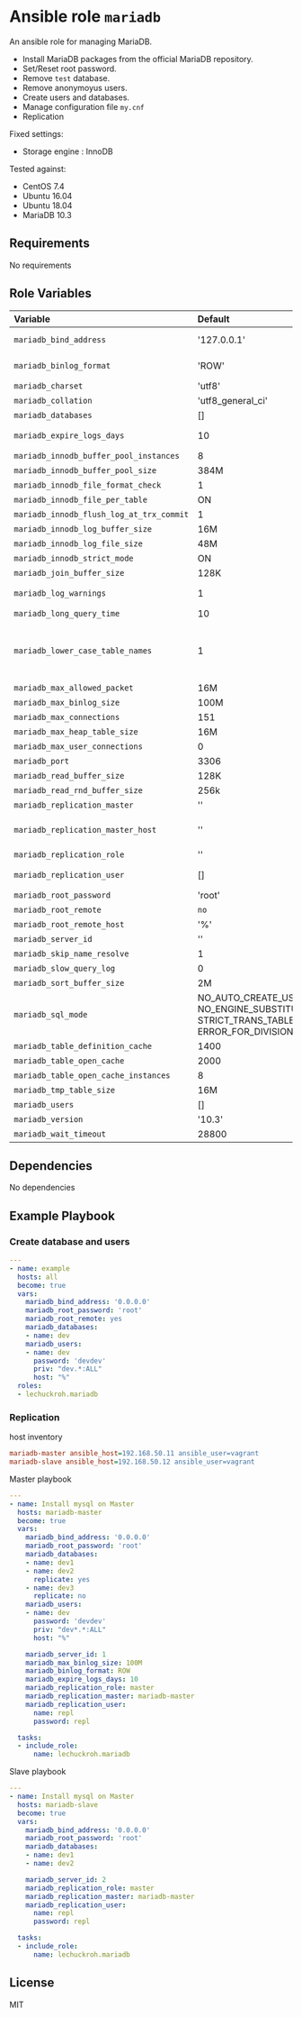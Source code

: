 # Ansible role `mariadb`

An ansible role for managing MariaDB.

* Install MariaDB packages from the official MariaDB repository.
* Set/Reset root password.
* Remove `test` database.
* Remove anonymoyus users.
* Create users and databases.
* Manage configuration file `my.cnf`
* Replication

Fixed settings:
* Storage engine : InnoDB

Tested against:
* CentOS 7.4
* Ubuntu 16.04
* Ubuntu 18.04
* MariaDB 10.3

## Requirements

No requirements

## Role Variables

| Variable                                 | Default           | Comments                                                                                                    |
|:-----------------------------------------|:------------------|:------------------------------------------------------------------------------------------------------------|
| `mariadb_bind_address`                   | '127.0.0.1'       | IP address of the network interface to listen on. '0.0.0.0' for all interfaces. |
| `mariadb_binlog_format`                  | 'ROW'             | binary logging format (`STATEMENT`, `ROW`, `MIXED`) |
| `mariadb_charset`                        | 'utf8'            | |
| `mariadb_collation`                      | 'utf8_general_ci' | |
| `mariadb_databases`                      | []                | databases to add. See [mysql_db](http://docs.ansible.com/ansible/devel/modules/mysql_db_module.html#parameters) |
| `mariadb_expire_logs_days`               | 10                | the number of days before automatic removal of binary log files. |
| `mariadb_innodb_buffer_pool_instances`   | 8                 | |
| `mariadb_innodb_buffer_pool_size`        | 384M              | |
| `mariadb_innodb_file_format_check`       | 1                 | |
| `mariadb_innodb_file_per_table`          | ON                | |
| `mariadb_innodb_flush_log_at_trx_commit` | 1                 | |
| `mariadb_innodb_log_buffer_size`         | 16M               | |
| `mariadb_innodb_log_file_size`           | 48M               | |
| `mariadb_innodb_strict_mode`             | ON                | |
| `mariadb_join_buffer_size`               | 128K              | |
| `mariadb_log_warnings`                   | 1                 | 0: no warning logs. 1: critical warnings logged. >= 2: see manual. |
| `mariadb_long_query_time`                | 10                | |
| `mariadb_lower_case_table_names`         | 1                 | 0: case-sensitive(Linux), 1: stored in lowercase, case-insensitive(Windows), 2: stored as declared, compared in lowercase(OSX) |
| `mariadb_max_allowed_packet`             | 16M               | |
| `mariadb_max_binlog_size`                | 100M              | max binary log size (4096 byte ~ 1GB) |
| `mariadb_max_connections`                | 151               | |
| `mariadb_max_heap_table_size`            | 16M               | |
| `mariadb_max_user_connections`           | 0                 | |
| `mariadb_port`                           | 3306              | port number |
| `mariadb_read_buffer_size`               | 128K              | |
| `mariadb_read_rnd_buffer_size`           | 256k              | |
| `mariadb_replication_master`             | ''                | replication master |
| `mariadb_replication_master_host`        | ''                | replication master host (default: `hostvars[mariadb_replication_master]['ansible_host']`) |
| `mariadb_replication_role`               | ''                | replication role (`master`, `slave`) |
| `mariadb_replication_user`               | []                | replication user (`name`, `password` required) |
| `mariadb_root_password`                  | 'root'            | root password |
| `mariadb_root_remote`                    | `no`              | `yes`: enable remote root login |
| `mariadb_root_remote_host`               | '%'               | remote root login enabled host |
| `mariadb_server_id`                      | ''                | server id (replication) |
| `mariadb_skip_name_resolve`              | 1                 | |
| `mariadb_slow_query_log`                 | 0                 | |
| `mariadb_sort_buffer_size`               | 2M                | |
| `mariadb_sql_mode`                       | NO_AUTO_CREATE_USER, NO_ENGINE_SUBSTITUTION, STRICT_TRANS_TABLES, ERROR_FOR_DIVISION_BY_ZERO | |
| `mariadb_table_definition_cache`         | 1400              | |
| `mariadb_table_open_cache`               | 2000              | |
| `mariadb_table_open_cache_instances`     | 8                 | |
| `mariadb_tmp_table_size`                 | 16M               | |
| `mariadb_users`                          | []                | users to add |
| `mariadb_version`                        | '10.3'            | MariaDB version to install |
| `mariadb_wait_timeout`                   | 28800             | |

## Dependencies

No dependencies

## Example Playbook
### Create database and users

```yaml
---
- name: example
  hosts: all
  become: true
  vars:
    mariadb_bind_address: '0.0.0.0'
    mariadb_root_password: 'root'
    mariadb_root_remote: yes
    mariadb_databases:
    - name: dev
    mariadb_users:
    - name: dev
      password: 'devdev'
      priv: "dev.*:ALL"
      host: "%"
  roles:
  - lechuckroh.mariadb     
```

### Replication
host inventory
```ini
mariadb-master ansible_host=192.168.50.11 ansible_user=vagrant
mariadb-slave ansible_host=192.168.50.12 ansible_user=vagrant
```

Master playbook
```yaml
---
- name: Install mysql on Master
  hosts: mariadb-master
  become: true
  vars:
    mariadb_bind_address: '0.0.0.0'
    mariadb_root_password: 'root'
    mariadb_databases:
    - name: dev1
    - name: dev2
      replicate: yes
    - name: dev3
      replicate: no
    mariadb_users:
    - name: dev
      password: 'devdev'
      priv: "dev*.*:ALL"
      host: "%"

    mariadb_server_id: 1
    mariadb_max_binlog_size: 100M
    mariadb_binlog_format: ROW
    mariadb_expire_logs_days: 10
    mariadb_replication_role: master
    mariadb_replication_master: mariadb-master
    mariadb_replication_user:
      name: repl
      password: repl

  tasks:
  - include_role:
      name: lechuckroh.mariadb
```

Slave playbook
```yaml
---
- name: Install mysql on Master
  hosts: mariadb-slave
  become: true
  vars:
    mariadb_bind_address: '0.0.0.0'
    mariadb_root_password: 'root'
    mariadb_databases:
    - name: dev1
    - name: dev2

    mariadb_server_id: 2
    mariadb_replication_role: master
    mariadb_replication_master: mariadb-master
    mariadb_replication_user:
      name: repl
      password: repl

  tasks:
  - include_role:
      name: lechuckroh.mariadb
```

## License
MIT
